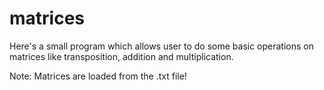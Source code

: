 # matrices
Here's a small program which allows user to do some basic operations on matrices like transposition, addition and multiplication.

Note: Matrices are loaded from the .txt file!
